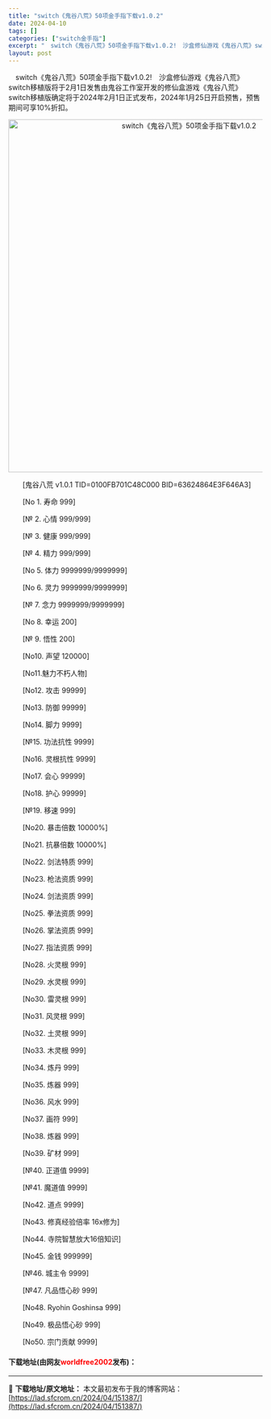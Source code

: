 ```yaml
---
title: "switch《鬼谷八荒》50项金手指下载v1.0.2"
date: 2024-04-10
tags: []
categories: ["switch金手指"]
excerpt: "　switch《鬼谷八荒》50项金手指下载v1.0.2!　沙盒修仙游戏《鬼谷八荒》switch移植版将于2月1日发售由鬼谷工作室开发的修仙盒游戏《鬼谷八荒》switch移植版确定将于2024年2月1日正式发布，2024年1月25日开启预售，预售期间可享10%折扣。 　　[鬼谷八荒 v1.0.1 TI&hellip;"
layout: post
---
```


 <p>　switch《鬼谷八荒》50项金手指下载v1.0.2!　沙盒修仙游戏《鬼谷八荒》switch移植版将于2月1日发售由鬼谷工作室开发的修仙盒游戏《鬼谷八荒》switch移植版确定将于2024年2月1日正式发布，2024年1月25日开启预售，预售期间可享10%折扣。</p> <p align="center"><img align="" border="0" src="https://lad.sfcrom.cn/wp-content/uploads/2024/04/20240410_6615eaee06f9b.webp" width="700" alt="switch《鬼谷八荒》50项金手指下载v1.0.2" /></p> <p>　　[鬼谷八荒 v1.0.1 TID=0100FB701C48C000 BID=63624864E3F646A3]</p> <p>　　[No 1. 寿命 999]</p> <p>　　[№ 2. 心情 999/999]</p> <p>　　[№ 3. 健康 999/999]</p> <p>　　[№ 4. 精力 999/999]</p> <p>　　[No 5. 体力 9999999/9999999]</p> <p>　　[No 6. 灵力 9999999/9999999]</p> <p>　　[№ 7. 念力 9999999/9999999]</p> <p>　　[No 8. 幸运 200]</p> <p>　　[№ 9. 悟性 200]</p> <p>　　[No10. 声望 120000]</p> <p>　　[No11.魅力不朽人物]</p> <p>　　[No12. 攻击 99999]</p> <p>　　[No13. 防御 99999]</p> <p>　　[No14. 脚力 9999]</p> <p>　　[№15. 功法抗性 9999]</p> <p>　　[No16. 灵根抗性 9999]</p> <p>　　[No17. 会心 99999]</p> <p>　　[No18. 护心 99999]</p> <p>　　[№19. 移速 999]</p> <p>　　[No20. 暴击倍数 10000%]</p> <p>　　[No21. 抗暴倍数 10000%]</p> <p>　　[No22. 剑法特质 999]</p> <p>　　[No23. 枪法资质 999]</p> <p>　　[No24. 剑法资质 999]</p> <p>　　[No25. 拳法资质 999]</p> <p>　　[No26. 掌法资质 999]</p> <p>　　[No27. 指法资质 999]</p> <p>　　[No28. 火灵根 999]</p> <p>　　[No29. 水灵根 999]</p> <p>　　[No30. 雷灵根 999]</p> <p>　　[No31. 风灵根 999]</p> <p>　　[No32. 土灵根 999]</p> <p>　　[No33. 木灵根 999]</p> <p>　　[No34. 炼丹 999]</p> <p>　　[No35. 炼器 999]</p> <p>　　[No36. 风水 999]</p> <p>　　[No37. 画符 999]</p> <p>　　[No38. 炼器 999]</p> <p>　　[No39. 矿材 999]</p> <p>　　[№40. 正道值 9999]</p> <p>　　[№41. 魔道值 9999]</p> <p>　　[No42. 道点 9999]</p> <p>　　[No43. 修真经验倍率 16x修为]</p> <p>　　[No44. 寺院智慧放大16倍知识]</p> <p>　　[No45. 金钱 999999]</p> <p>　　[№46. 城主令 9999]</p> <p>　　[№47. 凡品悟心砂 999]</p> <p>　　[No48. Ryohin Goshinsa 999]</p> <p>　　[No49. 极品悟心砂 999]</p> <p>　　[No50. 宗门贡献 9999]</p> <p><h4>下载地址(由网友<font color="red">worldfree2002</font>发布)：</h4></p> 

---
📖 **下载地址/原文地址：** 本文最初发布于我的博客网站：[https://lad.sfcrom.cn/2024/04/151387/](https://lad.sfcrom.cn/2024/04/151387/)
